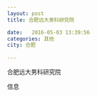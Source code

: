 ```yaml
--- 
layout: post 
title: 合肥远大男科研究院

date:   2016-05-03 13:39:56 
categories: 其他  
city: 合肥
  
--- 
```

   
合肥远大男科研究院

信息

